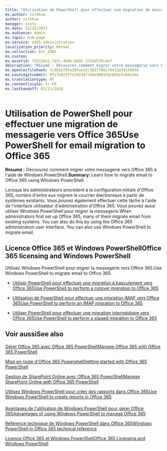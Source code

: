 ```yaml
---
title: "Utilisation de PowerShell pour effectuer une migration de messagerie vers Office 365"
ms.author: sirkkuw
author: sirkkuw
manager: scotv
ms.date: 12/15/2017
ms.audience: Admin
ms.topic: hub-page
ms.service: o365-administration
localization_priority: Normal
ms.collection: Ent_O365
ms.custom: 
ms.assetid: 795158e1-7dfc-4d9e-b805-373dd576c4e7
description: "Résumé : Découvrez comment migrer votre messagerie vers Office 365 à l'aide de Windows PowerShell."
ms.openlocfilehash: 5c982e795a39faed1c3837f86c74413a3413d59e
ms.sourcegitcommit: 9f1fe023f7e2924477d6e9003fdc805e3cb6e2be
ms.translationtype: HT
ms.contentlocale: fr-FR
ms.lasthandoff: 01/11/2018
---
```

# <a name="use-powershell-for-email-migration-to-office-365"></a><span data-ttu-id="de961-103">Utilisation de PowerShell pour effectuer une migration de messagerie vers Office 365</span><span class="sxs-lookup"><span data-stu-id="de961-103">Use PowerShell for email migration to Office 365</span></span>

 <span data-ttu-id="de961-104">**Résumé :** Découvrez comment migrer votre messagerie vers Office 365 à l'aide de Windows PowerShell.</span><span class="sxs-lookup"><span data-stu-id="de961-104">**Summary:** Learn how to migrate email to Office 365 using Windows PowerShell.</span></span>
  
<span data-ttu-id="de961-p101">Lorsque les administrateurs procèdent à la configuration initiale d'Office 365, nombre d'entre eux migrent le courrier électronique à partir de systèmes existants. Vous pouvez également effectuer cette tâche à l'aide de l'interface utilisateur d'administration d'Office 365. Vous pouvez aussi utiliser Windows PowerShell pour migrer la messagerie.</span><span class="sxs-lookup"><span data-stu-id="de961-p101">When administrators first set up Office 365, many of them migrate email from existing systems. You can also do this by using the Office 365 administration user interface. You can also use Windows PowerShell to migrate email.</span></span>
  
## <a name="office-365-licensing-and-windows-powershell"></a><span data-ttu-id="de961-108">Licence Office 365 et Windows PowerShell</span><span class="sxs-lookup"><span data-stu-id="de961-108">Office 365 licensing and Windows PowerShell</span></span>

<span data-ttu-id="de961-109">Utilisez Windows PowerShell pour migrer la messagerie vers Office 365.</span><span class="sxs-lookup"><span data-stu-id="de961-109">Use Windows PowerShell to migrate email to Office 365.</span></span> 
  
- [<span data-ttu-id="de961-110">Utiliser PowerShell pour effectuer une migration à basculement vers Office 365</span><span class="sxs-lookup"><span data-stu-id="de961-110">Use PowerShell to perform a cutover migration to Office 365</span></span>](use-powershell-to-perform-a-cutover-migration-to-office-365.md)
    
- [<span data-ttu-id="de961-111">Utilisation de PowerShell pour effectuer une migration IMAP vers Office 365</span><span class="sxs-lookup"><span data-stu-id="de961-111">Use PowerShell to perform an IMAP migration to Office 365</span></span>](use-powershell-to-perform-an-imap-migration-to-office-365.md)
    
- [<span data-ttu-id="de961-112">Utiliser PowerShell pour effectuer une migration intermédiaire vers Office 365</span><span class="sxs-lookup"><span data-stu-id="de961-112">Use PowerShell to perform a staged migration to Office 365</span></span>](use-powershell-to-perform-a-staged-migration-to-office-365.md)
    
## <a name="see-also"></a><span data-ttu-id="de961-113">Voir aussi</span><span class="sxs-lookup"><span data-stu-id="de961-113">See also</span></span>

#### 

[<span data-ttu-id="de961-114">Gérer Office 365 avec Office 365 PowerShell</span><span class="sxs-lookup"><span data-stu-id="de961-114">Manage Office 365 with Office 365 PowerShell</span></span>](manage-office-365-with-office-365-powershell.md)
  
[<span data-ttu-id="de961-115">Mise en route d'Office 365 Powershell</span><span class="sxs-lookup"><span data-stu-id="de961-115">Getting started with Office 365 PowerShell</span></span>](getting-started-with-office-365-powershell.md)
  
[<span data-ttu-id="de961-116">Gestion de SharePoint Online avec Office 365 PowerShell</span><span class="sxs-lookup"><span data-stu-id="de961-116">Manage SharePoint Online with Office 365 PowerShell</span></span>](manage-sharepoint-online-with-office-365-powershell.md)
  
[<span data-ttu-id="de961-117">Utilisez Windows PowerShell pour créer des rapports dans Office 365</span><span class="sxs-lookup"><span data-stu-id="de961-117">Use Windows PowerShell to create reports in Office 365</span></span>](use-windows-powershell-to-create-reports-in-office-365.md)
#### 

<span data-ttu-id="de961-118">[Avantages de l'utilisation de Windows PowerShell pour gérer Office 365](http://technet.microsoft.com/library/15144a50-453e-4cd5-befd-bc6736697967.aspx)</span><span class="sxs-lookup"><span data-stu-id="de961-118">[Advantages of using Windows PowerShell to manage Office 365](http://technet.microsoft.com/library/15144a50-453e-4cd5-befd-bc6736697967.aspx)</span></span>
  
<span data-ttu-id="de961-119">[Référence technique de Windows PowerShell dans Office 365](http://technet.microsoft.com/library/10d5c66a-7579-4319-aaa5-7a5e21d49cea.aspx)</span><span class="sxs-lookup"><span data-stu-id="de961-119">[Windows PowerShell in Office 365 technical reference](http://technet.microsoft.com/library/10d5c66a-7579-4319-aaa5-7a5e21d49cea.aspx)</span></span>
  
<span data-ttu-id="de961-120">[Licence Office 365 et Windows PowerShell](http://technet.microsoft.com/library/6ca0e430-f7ba-4184-becf-14c6c5c8dde5.aspx)</span><span class="sxs-lookup"><span data-stu-id="de961-120">[Office 365 Licensing and Windows PowerShell](http://technet.microsoft.com/library/6ca0e430-f7ba-4184-becf-14c6c5c8dde5.aspx)</span></span>

